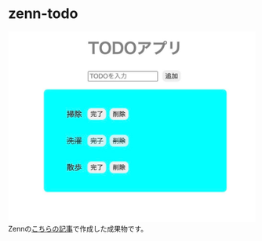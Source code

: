 # zenn-todo
![todo](todo.jpeg)
Zennの[こちらの記事](https://zenn.dev/925rycki/articles/3a6906f893054e)で作成した成果物です。
